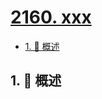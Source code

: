 # [2160. xxx](https://github.com/Tdahuyou/TNotes.leetcode/tree/main/notes/2160.%20xxx)

<!-- region:toc -->

- [1. 📝 概述](#1--概述)

<!-- endregion:toc -->

## 1. 📝 概述
